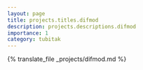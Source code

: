 ```yaml
---
layout: page
title: projects.titles.difmod
description: projects.descriptions.difmod
importance: 1
category: tubitak
---
```


{% translate_file _projects/difmod.md %}